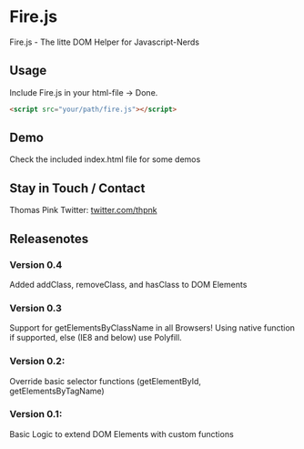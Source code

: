 Fire.js
=======

Fire.js - The litte DOM Helper for Javascript-Nerds

## Usage
Include Fire.js in your html-file -> Done.
``` html
<script src="your/path/fire.js"></script>
```

## Demo
Check the included index.html file for some demos


## Stay in Touch / Contact
Thomas Pink
Twitter: [twitter.com/thpnk](http://twitter.com/thpnk)


## Releasenotes

### Version 0.4
Added addClass, removeClass, and hasClass to DOM Elements

### Version 0.3
Support for getElementsByClassName in all Browsers!
Using native function if supported, else (IE8 and below) use Polyfill.

### Version 0.2:
Override basic selector functions (getElementById, getElementsByTagName)

### Version 0.1:
Basic Logic to extend DOM Elements with custom functions
